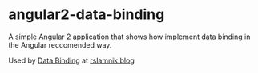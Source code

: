 ﻿# angular2-data-binding


A simple Angular 2 application that shows how implement data binding in the Angular reccomended way.

Used by [Data Binding](https://rslamnik.blog/2016/11/28/data-binding) at [rslamnik.blog](https://rslamnik.blog)